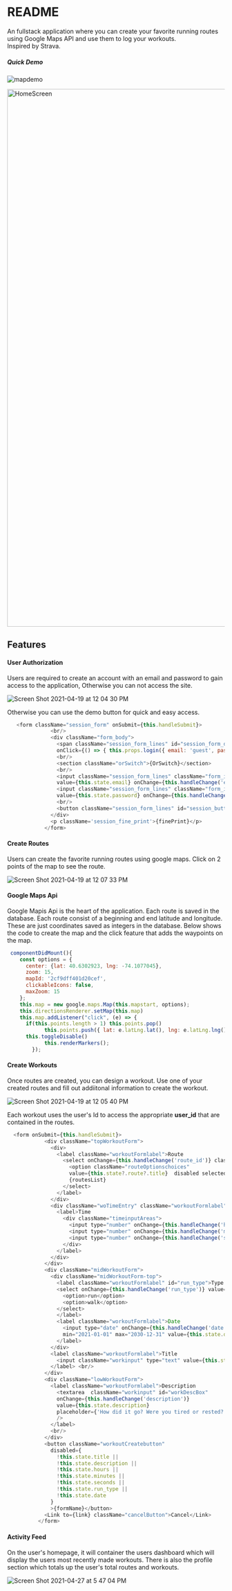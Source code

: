 # README

An fullstack application where you can create your favorite running routes using Google Maps API and use them to log your workouts.  
Inspired by Strava.  

##### Quick Demo
![mapdemo](https://user-images.githubusercontent.com/66323451/119569613-fb9e9300-bd7c-11eb-861f-6d5f6aaaac0b.gif)  

<img width="1242" alt="HomeScreen" src="https://user-images.githubusercontent.com/66323451/108069374-4c417a00-7031-11eb-81e2-7ca3321e6e5a.png">

## Features  

#### User Authorization

Users are required to create an account with an email and password to gain access to the application, Otherwise you can not access the site.  

![Screen Shot 2021-04-19 at 12 04 30 PM](https://user-images.githubusercontent.com/66323451/115268155-f90aa700-a107-11eb-99cb-5d69803b1297.png)

Otherwise you can use the demo button for quick and easy access.

```javascript
   <form className="session_form" onSubmit={this.handleSubmit}>
              <br/>
              <div className="form_body">
                <span className="session_form_lines" id="session_form_demo" 
                onClick={() => { this.props.login({ email: 'guest', password:'password'})}}> Demo User </span> 
                <br/>
                <section className="orSwitch">{OrSwitch}</section>    
                <br/> 
                <input className="session_form_lines" className="form_input" type="text" 
                value={this.state.email} onChange={this.handleChange('email')}  placeholder={'     Your Email'}/>  
                <input className="session_form_lines" className="form_input" type="password" 
                value={this.state.password} onChange={this.handleChange('password')}  placeholder={'     Password'}/>
                <br/>
                <button className="session_form_lines" id="session_button">{buttonName}</button>
              </div>  
              <p className='session_fine_print'>{finePrint}</p>
            </form>    
```
#### Create Routes
Users can create the favorite running routes using google maps. Click on 2 points of the map to see the route.  

![Screen Shot 2021-04-19 at 12 07 33 PM](https://user-images.githubusercontent.com/66323451/115268430-41c26000-a108-11eb-80a9-da33be4b6d51.png)  

#### Google Maps Api
Google Mapis Api is the heart of the application. Each route is saved in the database. Each route consist of a beginning and end latitude and longitude. These are just coordinates saved as integers in the database. Below shows the code to create the map and the click feature that adds the waypoints on the map.  


```javascript
 componentDidMount(){
    const options = {
      center: {lat: 40.6302923, lng: -74.1077045},
      zoom: 15,
      mapId: '2cf9dff401d20cef',
      clickableIcons: false,
      maxZoom: 15
    };
    this.map = new google.maps.Map(this.mapstart, options);
    this.directionsRenderer.setMap(this.map)
    this.map.addListener("click", (e) => {
      if(this.points.length > 1) this.points.pop()
			this.points.push({ lat: e.latLng.lat(), lng: e.latLng.lng() });
      this.toggleDisable()
			this.renderMarkers();
		});
```  


#### Create Workouts
Once routes are created, you can design a workout. Use one of your created routes and fill out addiitonal information to create the workout.   

![Screen Shot 2021-04-19 at 12 05 40 PM](https://user-images.githubusercontent.com/66323451/115268515-57d02080-a108-11eb-94ff-eb042473e487.png)  

Each workout uses the user's Id to access the appropriate **user_id** that are contained in the routes.  

```javascript
  <form onSubmit={this.handleSubmit}>
            <div className="topWorkoutForm">
              <div>
                <label className="workoutFormlabel">Route 
                  <select onChange={this.handleChange('route_id')} className="routeOptions" >
                    <option className="routeOptionschoices" 
                    value={this.state?.route?.title}  disabled selected>Choose a route</option>
                    {routesList}
                  </select>
                </label>
              </div> 
              <div className="woTimeEntry" className="workoutFormlabel">
                <label>Time 
                  <div className="timeinputAreas">
                    <input type="number" onChange={this.handleChange('hours')} value={this.state.hours} placeholder={'hr'} className="timeInpute" min="0" max="100"/>
                    <input type="number" onChange={this.handleChange('minutes')} value={this.state.minutes} placeholder={'min'} className="timeInpute" min="0" max="59"/>
                    <input type="number" onChange={this.handleChange('seconds')} value={this.state.seconds} placeholder={'s'} className="timeInpute" min="0" max="59"/>
                  </div>
                </label> 
              </div>
            </div>
            <div className="midWorkoutForm">
              <div className="midWorkoutForm-top">
                <label className="workoutFormlabel" id="run_type">Type
                <select onChange={this.handleChange('run_type')} value={this.state.run_type} className="wOforminput">
                  <option>run</option>
                  <option>walk</option>
                </select>
                </label>
                <label className="workoutFormlabel">Date
                  <input type="date" onChange={this.handleChange('date')} className="wOforminput"
                  min="2021-01-01" max="2030-12-31" value={this.state.date} id="date_entry"/>
                </label> 
              </div>
              <label className="workoutFormlabel">Title 
                <input className="workinput" type="text" value={this.state.title} onChange={this.handleChange('title')} className="wOforminput" placeholder={'Afternoon Run'}/>
              </label> <br/>
            </div>
            <div className="lowWorkoutForm">
              <label className="workoutFormlabel">Description 
                <textarea  className="workinput" id="workDescBox" 
                onChange={this.handleChange('description')} 
                value={this.state.description} 
                placeholder={'How did it go? Were you tired or rested? How was the weather?'}
                />
              </label>
              <br/>
            </div>
            <button className="workoutCreatebutton" 
              disabled={
                !this.state.title || 
                !this.state.description || 
                !this.state.hours ||
                !this.state.minutes ||
                !this.state.seconds ||
                !this.state.run_type ||
                !this.state.date
              }
              >{formName}</button>
            <Link to={link} className="cancelButton">Cancel</Link>
          </form>
```

#### Activity Feed
On the user's homepage, it will container the users dashboard which will display the users most recently made workouts. There is also the profile section which totals up the user's total routes and workouts.  

![Screen Shot 2021-04-27 at 5 47 04 PM](https://user-images.githubusercontent.com/66323451/116317005-c3f1fa80-a780-11eb-9a98-1df708f7fe58.png)  



